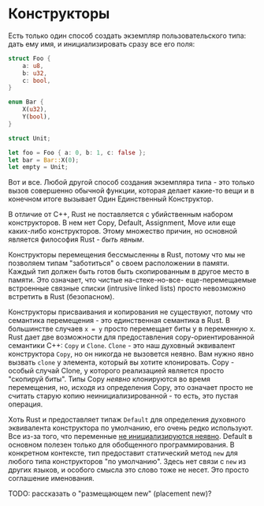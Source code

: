# Конструкторы

Есть только один способ создать экземпляр пользовательского типа: дать ему имя, и инициализировать сразу все его поля:

```rust
struct Foo {
    a: u8,
    b: u32,
    c: bool,
}

enum Bar {
    X(u32),
    Y(bool),
}

struct Unit;

let foo = Foo { a: 0, b: 1, c: false };
let bar = Bar::X(0);
let empty = Unit;
```

Вот и все. Любой другой способ создания экземпляра типа - это только вызов  совершенно обычной функции, которая делает какие-то вещи и в конечном итоге вызывает Один Единственный Конструктор.

В отличие от C++, Rust не поставляется с убийственным набором конструкторов. В нем нет Copy, Default, Assignment, Move или еще каких-либо конструкторов. Этому множество причин, но основной является философия Rust - *быть явным*.

Конструкторы перемещения бессмысленны в Rust, потому что мы не позволяем типам "заботиться" о своем расположении в памяти. Каждый тип должен быть готов быть скопированным в другое место в памяти. Это означает, что чистые на-стеке-но-все- еще-перемещаемые встроенные связные списки (intrusive linked lists) просто невозможно встретить в Rust (безопасном).

Конструкторы присваивания и копирования не существуют, потому что семантика перемещения - это единственная семантика в Rust. В большинстве случаев `x = y` просто перемещает биты y в переменную x. Rust дает две возможности для предоставления copy-ориентированной семантики C++: `Copy` и `Clone`. `Clone` - это наш духовный эквивалент конструктора `Copy`, но он никогда не вызовется неявно. Вам нужно явно вызвать `clone` у элемента, который вы хотите клонировать. Copy - особый случай Clone, у которого реализацией является просто "скопируй биты". Типы Copy *неявно* клонируются во время перемещения, но, исходя из определения Copy, это означает просто не считать старую копию неинициализированной - то есть, это пустая операция.

Хоть Rust и предоставляет типаж `Default` для определения духовного эквивалента конструктора по умолчанию, его очень редко используют. Все из-за того, что переменные [не инициализируются неявно]. Default в основном полезен только для обобщенного программирования. В конкретном контексте, тип предоставит статический метод `new` для любого типа конструкторов "по умолчанию". Здесь нет связи с `new` из других языков, и особого смысла это слово тоже не несет. Это просто соглашение именования.

TODO: рассказать о "размещающем new" (placement new)?


[не инициализируются неявно]: uninitialized.html